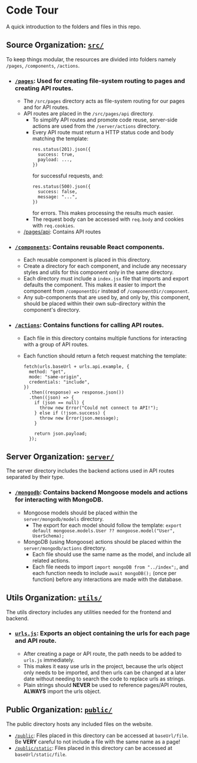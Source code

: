# Code Tour

A quick introduction to the folders and files in this repo.

## Source Organization: [`src/`](src)

To keep things modular, the resources are divided into folders namely `/pages`, `/components`, `/actions`.

- ### [`/pages`](src/pages): Used for creating file-system routing to pages and creating API routes.

  - The `/src/pages` directory acts as file-system routing for our pages and for API routes.
  - API routes are placed in the `/src/pages/api` directory.
    - To simplify API routes and promote code reuse, server-side actions are used from the `/server/actions` directory.
    - Every API route must return a HTTP status code and body matching the template:
      ```
      res.status(201).json({
        success: true,
        payload: ...,
      })
      ```
      for successful requests, and:
      ```
      res.status(500).json({
        success: false,
        message: "...",
      })
      ```
      for errors. This makes processing the results much easier.
    - The request body can be accessed with `req.body` and cookies with `req.cookies`.

  * [/pages/api](src/pages/api): Contains API routes

- ### [`/components`](src/components): Contains reusable React components.

  - Each reusable component is placed in this directory.
  - Create a directory for each component,
    and include any necessary styles and utils for this component only in the same directory.
  - Each directory must include a `index.jsx` file that imports and export defaults the component.
    This makes it easier to import the component from `/componentDir` instead of `/componentDir/component`.
  - Any sub-components that are used by, and only by, this component, should be placed within their
    own sub-directory within the component's directory.

- ### [`/actions`](src/actions): Contains functions for calling API routes.

  - Each file in this directory contains multiple functions for interacting with a group of API routes.
  - Each function should return a fetch request matching the template:

    ```
    fetch(urls.baseUrl + urls.api.example, {
      method: "get",
      mode: "same-origin",
      credentials: "include",
    })
      .then((response) => response.json())
      .then((json) => {
        if (json == null) {
          throw new Error("Could not connect to API!");
        } else if (!json.success) {
          throw new Error(json.message);
        }

        return json.payload;
      });
    ```

## Server Organization: [`server/`](server)

The server directory includes the backend actions used in API routes separated by their type.

- ### [`/mongodb`](server/mongodb): Contains backend Mongoose models and actions for interacting with MongoDB.

  - Mongoose models should be placed within the `server/mongodb/models` directory.
    - The export for each model should follow the template:
      `export default mongoose.models.User ?? mongoose.model("User", UserSchema);`
  - MongoDB (using Mongoose) actions should be placed within the `server/mongodb/actions` directory.
    - Each file should use the same name as the model, and include all related actions.
    - Each file needs to import `import mongoDB from "../index";`,
      and each function needs to include `await mongoDB();` (once per function) before any interactions are made with the database.

## Utils Organization: [`utils/`](utils)

The utils directory includes any utilities needed for the frontend and backend.

- ### [`urls.js`](utils/urls.js): Exports an object containing the urls for each page and API route.

  - After creating a page or API route, the path needs to be added to `urls.js` immediately.
  - This makes it easy use urls in the project, because the urls object only needs to be imported,
    and then urls can be changed at a later date without needing to search the code to replace urls as strings.
  - Plain strings should **NEVER** be used to reference pages/API routes, **ALWAYS** import the urls object.

## Public Organization: [`public/`](public)

The public directory hosts any included files on the website.

- [`/public`](public): Files placed in this directory can be accessed at `baseUrl/file`.
  Be **VERY** careful to not include a file with the same name as a page!
- [`/public/static`](public/static): Files placed in this directory can be accessed at `baseUrl/static/file`.
